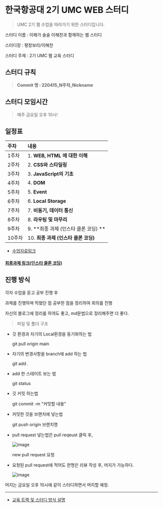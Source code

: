 # 한국항공대 2기 UMC WEB 스터디
> UMC 2기 웹 수업을 따라가기 위한 스터디입니다.
> 
스터디 이름 : 이해가 술술 이해찬과 함께하는 웹 스터디

스터디장 : 평창보리/이해찬

스터디 주제 : 2기 UMC 웹 교육 스터디 

## 스터디 규칙

> **Commit 명 :  220415_N주차_Nickname**


## 스터디 모임시간

>매주 금요일 오후 10시!

## 일정표

|주차|내용| 
|:---|:---|
|1주차|1. **WEB, HTML 에 대한 이해**| 
|2주차|2. **CSS와 스타일링**| 
|3주차|3. **JavaScript의 기초**|
|4주차|4. **DOM**|
|5주차|5. **Event**|
|6주차|6. **Local Storage**|
|7주차|7. **비동기, 데이터 통신**|
|8주차|8. **라우팅 및 마무리**|
|9주차|9. **최종 과제 (인스타 클론 코딩) **|
|10주차|10. **최종 과제 (인스타 클론 코딩)**|


* [수업자료링크](https://github.com/udemy-comgongbro/udemy_web_youtube)

#### [최종과제 링크(인스타 클론 코딩)](https://www.notion.so/UMC-2-WEB-ba463b3ee46647c7bbe856114e7513ff)



## **진행 방식**

각자 수업을 듣고 공부 진행 후

과제를 진행하며 막혔던 점 공부한 점을 정리하여 회의를 진행

자신의 블로그에 정리를 하여도 좋고, md문법으로 정리해주면 더 좋다.

>파일 및 폴더 구조

* 깃 환경과 자기의 Local환경을 동기화하는 법

   git pull origin main

* 자기의 변경사항을 branch에 add 하는 법

   git add .

* add 한 스테이트 보는 법

   git status

* 깃 커밋 하는법

   git commit -m "커밋할 내용"

* 커밋한 것을 브랜치에 넣는법

   git push origin 브랜치명

* pull request 넣는법은 pull reqeust 클릭 후,

   ![image](https://user-images.githubusercontent.com/14178811/159027160-24d8d35c-f6c0-47e9-9cc5-1c123bdd27ab.png)

   new pull request 요청

* 요청된 pull request에 적어도 한명은 리뷰 작성 후, 머지가 가능하다.

   ![image](https://user-images.githubusercontent.com/14178811/159027311-1ebd525a-b9b1-447d-82b5-908992aff4d8.png)

머지는 금요일 오후 10시에 같이 스터디하면서 머지할 예정.


---
 
* [교육 트랙 및 스터디 방식 설명](https://makeus-challenge.notion.site/1045e12af9c24913be1ab4b222e466cc)
